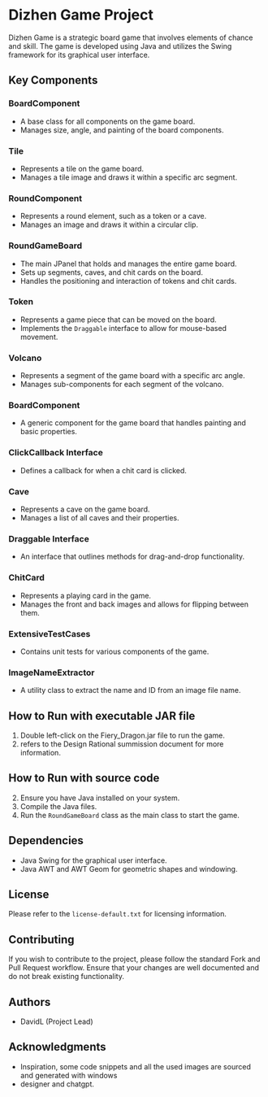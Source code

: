 # Dizhen Game Project
Dizhen Game is a strategic board game that involves elements of chance and skill. The game is developed using Java and utilizes the Swing framework for its graphical user interface.

## Key Components

### BoardComponent
- A base class for all components on the game board.
- Manages size, angle, and painting of the board components.

### Tile
- Represents a tile on the game board.
- Manages a tile image and draws it within a specific arc segment.

### RoundComponent
- Represents a round element, such as a token or a cave.
- Manages an image and draws it within a circular clip.

### RoundGameBoard
- The main JPanel that holds and manages the entire game board.
- Sets up segments, caves, and chit cards on the board.
- Handles the positioning and interaction of tokens and chit cards.

### Token
- Represents a game piece that can be moved on the board.
- Implements the `Draggable` interface to allow for mouse-based movement.

### Volcano
- Represents a segment of the game board with a specific arc angle.
- Manages sub-components for each segment of the volcano.

### BoardComponent
- A generic component for the game board that handles painting and basic properties.

### ClickCallback Interface
- Defines a callback for when a chit card is clicked.

### Cave
- Represents a cave on the game board.
- Manages a list of all caves and their properties.

### Draggable Interface
- An interface that outlines methods for drag-and-drop functionality.

### ChitCard
- Represents a playing card in the game.
- Manages the front and back images and allows for flipping between them.

### ExtensiveTestCases
- Contains unit tests for various components of the game.

### ImageNameExtractor
- A utility class to extract the name and ID from an image file name.

## How to Run with executable JAR file
1. Double left-click on the Fiery_Dragon.jar file to run the game.
2. refers to the Design Rational summission document for more information.

## How to Run with source code
2. Ensure you have Java installed on your system.
3. Compile the Java files.
4. Run the `RoundGameBoard` class as the main class to start the game.

## Dependencies
- Java Swing for the graphical user interface.
- Java AWT and AWT Geom for geometric shapes and windowing.

## License
Please refer to the `license-default.txt` for licensing information.

## Contributing
If you wish to contribute to the project, please follow the standard Fork and Pull Request workflow. Ensure that your changes are well documented and do not break existing functionality.

## Authors
- DavidL (Project Lead)

## Acknowledgments
- Inspiration, some code snippets and all the used images are sourced and generated with windows 
- designer and chatgpt.